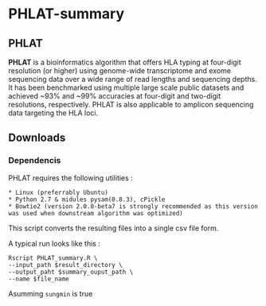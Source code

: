 # PHLAT-summary

## PHLAT

**PHLAT** is a bioinformatics algorithm that offers HLA typing at four-digit resolution (or higher) using genome-wide transcriptome and exome sequencing data over a wide range of read lengths and sequencing depths. It has been benchmarked using multiple large scale public datasets and achieved ~93% and ~99% accuracies at four-digit and two-digit resolutions, respectively. PHLAT is also applicable to amplicon sequencing data targeting the HLA loci.


## Downloads
### Dependencis
PHLAT requires the following utilities :

    * Linux (preferrably Ubuntu)
    * Python 2.7 & midules pysam(0.8.3), cPickle
    * Bowtie2 (version 2.0.0-beta7 is strongly recommended as this version was used when downstream algorithm was optimized)
    
    


This script converts the resulting files into a single csv file form.

A typical run looks like this :

    Rscript PHLAT_summary.R \
    --input_path $result_directory \
    --output_paht $summary_ouput_path \
    --name $file_name

Asumming ```sungmin``` is true

